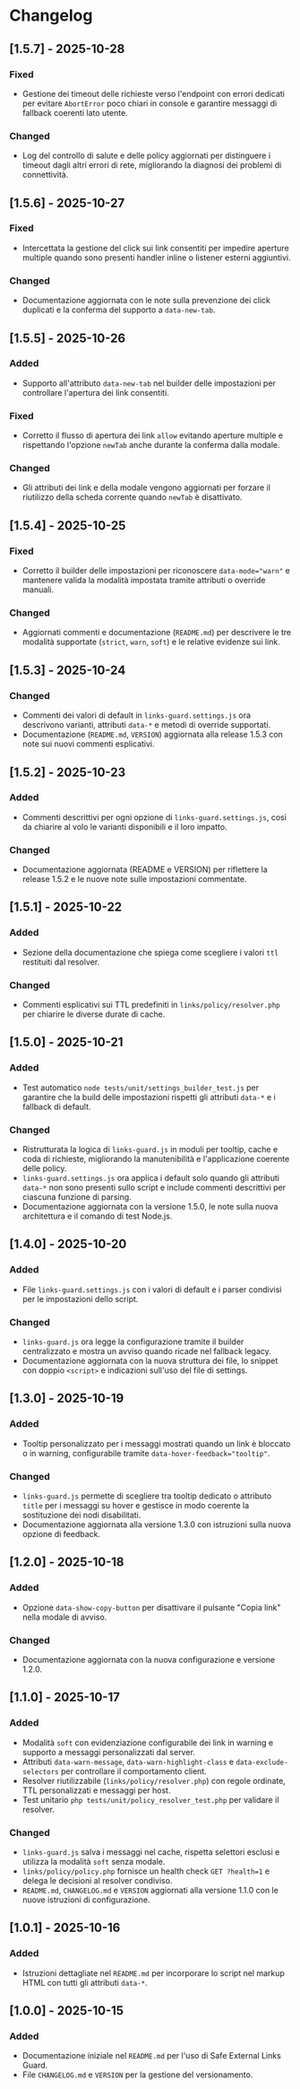 # Changelog

## [1.5.7] - 2025-10-28
### Fixed
- Gestione dei timeout delle richieste verso l'endpoint con errori dedicati per evitare `AbortError` poco chiari in console e garantire messaggi di fallback coerenti lato utente.

### Changed
- Log del controllo di salute e delle policy aggiornati per distinguere i timeout dagli altri errori di rete, migliorando la diagnosi dei problemi di connettività.

## [1.5.6] - 2025-10-27
### Fixed
- Intercettata la gestione del click sui link consentiti per impedire aperture multiple quando sono presenti handler inline o listener esterni aggiuntivi.

### Changed
- Documentazione aggiornata con le note sulla prevenzione dei click duplicati e la conferma del supporto a `data-new-tab`.

## [1.5.5] - 2025-10-26
### Added
- Supporto all'attributo `data-new-tab` nel builder delle impostazioni per controllare l'apertura dei link consentiti.

### Fixed
- Corretto il flusso di apertura dei link `allow` evitando aperture multiple e rispettando l'opzione `newTab` anche durante la conferma dalla modale.

### Changed
- Gli attributi dei link e della modale vengono aggiornati per forzare il riutilizzo della scheda corrente quando `newTab` è disattivato.

## [1.5.4] - 2025-10-25
### Fixed
- Corretto il builder delle impostazioni per riconoscere `data-mode="warn"` e mantenere valida la modalità impostata tramite attributi o override manuali.

### Changed
- Aggiornati commenti e documentazione (`README.md`) per descrivere le tre modalità supportate (`strict`, `warn`, `soft`) e le relative evidenze sui link.

## [1.5.3] - 2025-10-24
### Changed
- Commenti dei valori di default in `links-guard.settings.js` ora descrivono varianti, attributi `data-*` e metodi di override supportati.
- Documentazione (`README.md`, `VERSION`) aggiornata alla release 1.5.3 con note sui nuovi commenti esplicativi.

## [1.5.2] - 2025-10-23
### Added
- Commenti descrittivi per ogni opzione di `links-guard.settings.js`, così da chiarire al volo le varianti disponibili e il loro impatto.

### Changed
- Documentazione aggiornata (README e VERSION) per riflettere la release 1.5.2 e le nuove note sulle impostazioni commentate.

## [1.5.1] - 2025-10-22
### Added
- Sezione della documentazione che spiega come scegliere i valori `ttl` restituiti dal resolver.

### Changed
- Commenti esplicativi sui TTL predefiniti in `links/policy/resolver.php` per chiarire le diverse durate di cache.

## [1.5.0] - 2025-10-21
### Added
- Test automatico `node tests/unit/settings_builder_test.js` per garantire che la build delle impostazioni rispetti gli attributi `data-*` e i fallback di default.

### Changed
- Ristrutturata la logica di `links-guard.js` in moduli per tooltip, cache e coda di richieste, migliorando la manutenibilità e l'applicazione coerente delle policy.
- `links-guard.settings.js` ora applica i default solo quando gli attributi `data-*` non sono presenti sullo script e include commenti descrittivi per ciascuna funzione di parsing.
- Documentazione aggiornata con la versione 1.5.0, le note sulla nuova architettura e il comando di test Node.js.

## [1.4.0] - 2025-10-20
### Added
- File `links-guard.settings.js` con i valori di default e i parser condivisi per le impostazioni dello script.

### Changed
- `links-guard.js` ora legge la configurazione tramite il builder centralizzato e mostra un avviso quando ricade nel fallback legacy.
- Documentazione aggiornata con la nuova struttura dei file, lo snippet con doppio `<script>` e indicazioni sull'uso del file di settings.

## [1.3.0] - 2025-10-19
### Added
- Tooltip personalizzato per i messaggi mostrati quando un link è bloccato o in warning, configurabile tramite `data-hover-feedback="tooltip"`.

### Changed
- `links-guard.js` permette di scegliere tra tooltip dedicato o attributo `title` per i messaggi su hover e gestisce in modo coerente la sostituzione dei nodi disabilitati.
- Documentazione aggiornata alla versione 1.3.0 con istruzioni sulla nuova opzione di feedback.

## [1.2.0] - 2025-10-18
### Added
- Opzione `data-show-copy-button` per disattivare il pulsante "Copia link" nella modale di avviso.

### Changed
- Documentazione aggiornata con la nuova configurazione e versione 1.2.0.

## [1.1.0] - 2025-10-17
### Added
- Modalità `soft` con evidenziazione configurabile dei link in warning e supporto a messaggi personalizzati dal server.
- Attributi `data-warn-message`, `data-warn-highlight-class` e `data-exclude-selectors` per controllare il comportamento client.
- Resolver riutilizzabile (`links/policy/resolver.php`) con regole ordinate, TTL personalizzati e messaggi per host.
- Test unitario `php tests/unit/policy_resolver_test.php` per validare il resolver.

### Changed
- `links-guard.js` salva i messaggi nel cache, rispetta selettori esclusi e utilizza la modalità `soft` senza modale.
- `links/policy/policy.php` fornisce un health check `GET ?health=1` e delega le decisioni al resolver condiviso.
- `README.md`, `CHANGELOG.md` e `VERSION` aggiornati alla versione 1.1.0 con le nuove istruzioni di configurazione.

## [1.0.1] - 2025-10-16
### Added
- Istruzioni dettagliate nel `README.md` per incorporare lo script nel markup HTML con tutti gli attributi `data-*`.

## [1.0.0] - 2025-10-15
### Added
- Documentazione iniziale nel `README.md` per l'uso di Safe External Links Guard.
- File `CHANGELOG.md` e `VERSION` per la gestione del versionamento.
